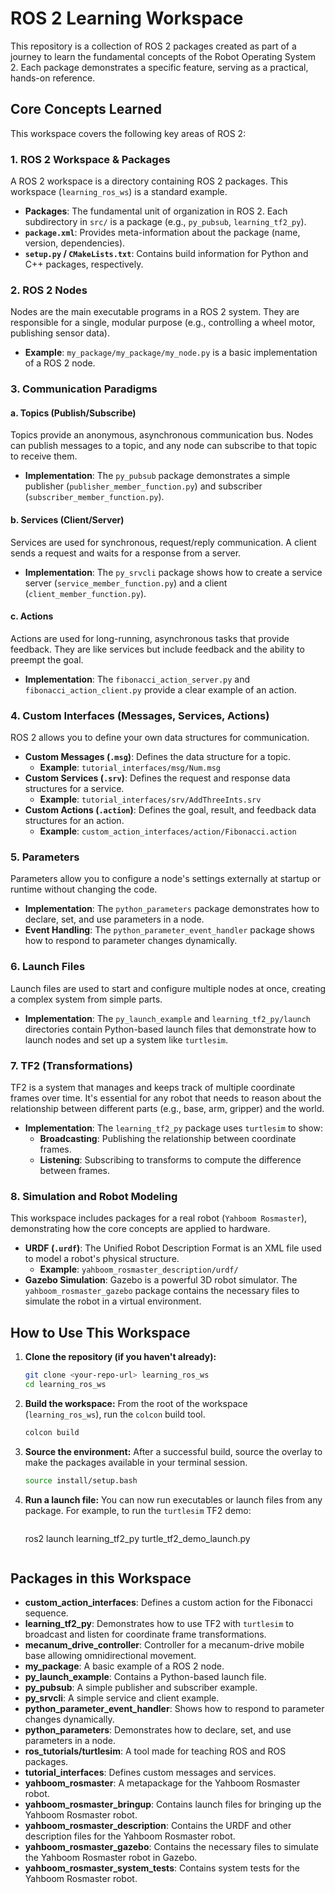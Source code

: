 # ROS 2 Learning Workspace

This repository is a collection of ROS 2 packages created as part of a journey to learn the fundamental concepts of the Robot Operating System 2. Each package demonstrates a specific feature, serving as a practical, hands-on reference.

## Core Concepts Learned

This workspace covers the following key areas of ROS 2:

### 1. ROS 2 Workspace & Packages
A ROS 2 workspace is a directory containing ROS 2 packages. This workspace (`learning_ros_ws`) is a standard example.

- **Packages**: The fundamental unit of organization in ROS 2. Each subdirectory in `src/` is a package (e.g., `py_pubsub`, `learning_tf2_py`).
- **`package.xml`**: Provides meta-information about the package (name, version, dependencies).
- **`setup.py` / `CMakeLists.txt`**: Contains build information for Python and C++ packages, respectively.

### 2. ROS 2 Nodes
Nodes are the main executable programs in a ROS 2 system. They are responsible for a single, modular purpose (e.g., controlling a wheel motor, publishing sensor data).

- **Example**: `my_package/my_package/my_node.py` is a basic implementation of a ROS 2 node.

### 3. Communication Paradigms

#### a. Topics (Publish/Subscribe)
Topics provide an anonymous, asynchronous communication bus. Nodes can publish messages to a topic, and any node can subscribe to that topic to receive them.

- **Implementation**: The `py_pubsub` package demonstrates a simple publisher (`publisher_member_function.py`) and subscriber (`subscriber_member_function.py`).

#### b. Services (Client/Server)
Services are used for synchronous, request/reply communication. A client sends a request and waits for a response from a server.

- **Implementation**: The `py_srvcli` package shows how to create a service server (`service_member_function.py`) and a client (`client_member_function.py`).

#### c. Actions
Actions are used for long-running, asynchronous tasks that provide feedback. They are like services but include feedback and the ability to preempt the goal.

- **Implementation**: The `fibonacci_action_server.py` and `fibonacci_action_client.py` provide a clear example of an action.

### 4. Custom Interfaces (Messages, Services, Actions)
ROS 2 allows you to define your own data structures for communication.

- **Custom Messages (`.msg`)**: Defines the data structure for a topic.
  - **Example**: `tutorial_interfaces/msg/Num.msg`
- **Custom Services (`.srv`)**: Defines the request and response data structures for a service.
  - **Example**: `tutorial_interfaces/srv/AddThreeInts.srv`
- **Custom Actions (`.action`)**: Defines the goal, result, and feedback data structures for an action.
  - **Example**: `custom_action_interfaces/action/Fibonacci.action`

### 5. Parameters
Parameters allow you to configure a node's settings externally at startup or runtime without changing the code.

- **Implementation**: The `python_parameters` package demonstrates how to declare, set, and use parameters in a node.
- **Event Handling**: The `python_parameter_event_handler` package shows how to respond to parameter changes dynamically.

### 6. Launch Files
Launch files are used to start and configure multiple nodes at once, creating a complex system from simple parts.

- **Implementation**: The `py_launch_example` and `learning_tf2_py/launch` directories contain Python-based launch files that demonstrate how to launch nodes and set up a system like `turtlesim`.

### 7. TF2 (Transformations)
TF2 is a system that manages and keeps track of multiple coordinate frames over time. It's essential for any robot that needs to reason about the relationship between different parts (e.g., base, arm, gripper) and the world.

- **Implementation**: The `learning_tf2_py` package uses `turtlesim` to show:
  - **Broadcasting**: Publishing the relationship between coordinate frames.
  - **Listening**: Subscribing to transforms to compute the difference between frames.

### 8. Simulation and Robot Modeling
This workspace includes packages for a real robot (`Yahboom Rosmaster`), demonstrating how the core concepts are applied to hardware.

- **URDF (`.urdf`)**: The Unified Robot Description Format is an XML file used to model a robot's physical structure.
  - **Example**: `yahboom_rosmaster_description/urdf/`
- **Gazebo Simulation**: Gazebo is a powerful 3D robot simulator. The `yahboom_rosmaster_gazebo` package contains the necessary files to simulate the robot in a virtual environment.

## How to Use This Workspace

1.  **Clone the repository (if you haven't already):**
    ```bash
    git clone <your-repo-url> learning_ros_ws
    cd learning_ros_ws
    ```

2.  **Build the workspace:**
    From the root of the workspace (`learning_ros_ws`), run the `colcon` build tool.
    ```bash
    colcon build
    ```

3.  **Source the environment:**
    After a successful build, source the overlay to make the packages available in your terminal session.
    ```bash
    source install/setup.bash
    ```

4.  **Run a launch file:**
    You can now run executables or launch files from any package. For example, to run the `turtlesim` TF2 demo:
    ```bash
    ```
    ros2 launch learning_tf2_py turtle_tf2_demo_launch.py
    ```

## Packages in this Workspace

*   **custom_action_interfaces**: Defines a custom action for the Fibonacci sequence.
*   **learning_tf2_py**: Demonstrates how to use TF2 with `turtlesim` to broadcast and listen for coordinate frame transformations.
*   **mecanum_drive_controller**: Controller for a mecanum-drive mobile base allowing omnidirectional movement.
*   **my_package**: A basic example of a ROS 2 node.
*   **py_launch_example**: Contains a Python-based launch file.
*   **py_pubsub**: A simple publisher and subscriber example.
*   **py_srvcli**: A simple service and client example.
*   **python_parameter_event_handler**: Shows how to respond to parameter changes dynamically.
*   **python_parameters**: Demonstrates how to declare, set, and use parameters in a node.
*   **ros_tutorials/turtlesim**: A tool made for teaching ROS and ROS packages.
*   **tutorial_interfaces**: Defines custom messages and services.
*   **yahboom_rosmaster**: A metapackage for the Yahboom Rosmaster robot.
*   **yahboom_rosmaster_bringup**: Contains launch files for bringing up the Yahboom Rosmaster robot.
*   **yahboom_rosmaster_description**: Contains the URDF and other description files for the Yahboom Rosmaster robot.
*   **yahboom_rosmaster_gazebo**: Contains the necessary files to simulate the Yahboom Rosmaster robot in Gazebo.
*   **yahboom_rosmaster_system_tests**: Contains system tests for the Yahboom Rosmaster robot.
    ```
